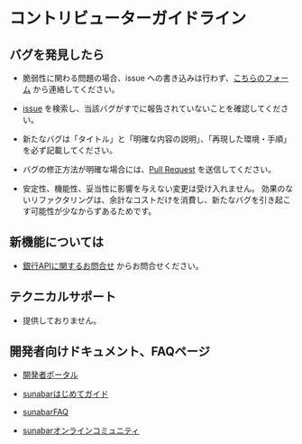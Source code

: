 # コントリビューターガイドライン

## バグを発見したら
* 脆弱性に関わる問題の場合、issue への書き込みは行わず、[こちらのフォーム](https://faq.gmo-aozora.com/form/open_api.html) から連絡してください。

* [issue](https://github.com/gmoaozora/gmo-aozora-api-php/issues) を検索し、当該バグがすでに報告されていないことを確認してください。

* 新たなバグは「タイトル」と「明確な内容の説明」、「再現した環境・手順」を必ず記載してください。

* バグの修正方法が明確な場合には、[Pull Request](https://github.com/gmoaozora/gmo-aozora-api-php/pulls) を送信してください。

* 安定性、機能性、妥当性に影響を与えない変更は受け入れません。
効果のないリファクタリングは、余計なコストだけを消費し、新たなバグを引き起こす可能性が少なからずあるためです。

## 新機能については
* [銀行APIに関するお問合せ](https://faq.gmo-aozora.com/form/open_api.html) からお問合せください。

## テクニカルサポート
* 提供しておりません。

## 開発者向けドキュメント、FAQページ
* [開発者ポータル](https://api.gmo-aozora.com/ganb/developer/api-docs/)

* [sunabarはじめてガイド](https://gmo-aozora.com/sunabar/tutorial/01.html)

* [sunabarFAQ](https://faq.gmo-aozora.com/faq_list.html?page=1&category=102)

* [sunabarオンラインコミュニティ](https://www.facebook.com/groups/sunabar.gmo)


